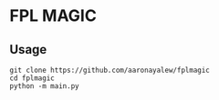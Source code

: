 # FPL MAGIC 



## Usage
`git clone https://github.com/aaronayalew/fplmagic`<br>
`cd fplmagic`<br>
`python -m main.py`<br>

